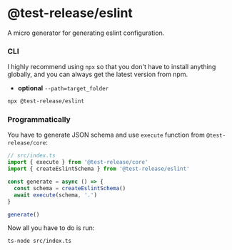# @test-release/eslint

A micro generator for generating eslint configuration.

### CLI

I highly recommend using `npx` so that you don't have to install anything globally, and you can always get the latest version from npm.

- **optional** `--path=target_folder`

```bash
npx @test-release/eslint
```

### Programmatically

You have to generate JSON schema and use `execute` function from `@test-release/core`:

```ts
// src/index.ts
import { execute } from '@test-release/core'
import { createEslintSchema } from '@test-release/eslint'

const generate = async () => {
  const schema = createEslintSchema()
  await execute(schema, '.')
}

generate()
```

Now all you have to do is run:

```
ts-node src/index.ts
```
